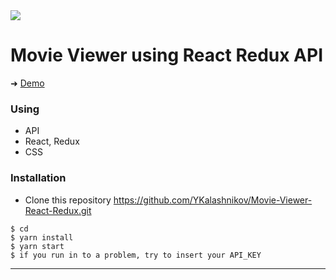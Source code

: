 
<img src='/Users/yuriikalashnikov/Desktop/movieviewer/video-gif.gif'/>


# Movie Viewer using React Redux API

➜ [Demo](https://ykalashnikov.github.io/Movie-Viewer-React-Redux/)

### Using
-  API
- React, Redux
- CSS



### Installation
- Clone this repository
https://github.com/YKalashnikov/Movie-Viewer-React-Redux.git

```shell
$ cd 
$ yarn install
$ yarn start
$ if you run in to a problem, try to insert your API_KEY
```

---




